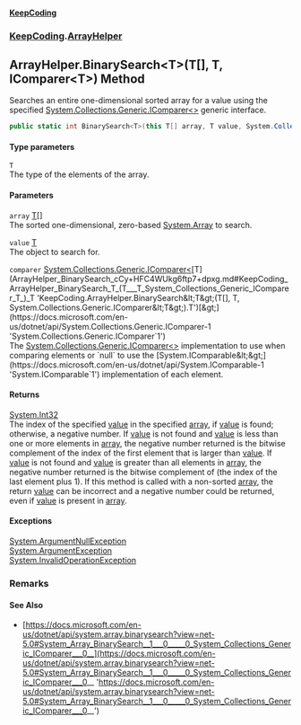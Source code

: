 #### [KeepCoding](index.md 'index')
### [KeepCoding](KeepCoding.md 'KeepCoding').[ArrayHelper](ArrayHelper.md 'KeepCoding.ArrayHelper')
## ArrayHelper.BinarySearch&lt;T&gt;(T[], T, IComparer&lt;T&gt;) Method
Searches an entire one-dimensional sorted array for a value using the specified [System.Collections.Generic.IComparer&lt;&gt;](https://docs.microsoft.com/en-us/dotnet/api/System.Collections.Generic.IComparer-1 'System.Collections.Generic.IComparer`1') generic interface.  
```csharp
public static int BinarySearch<T>(this T[] array, T value, System.Collections.Generic.IComparer<T> comparer);
```
#### Type parameters
<a name='KeepCoding_ArrayHelper_BinarySearch_T_(T___T_System_Collections_Generic_IComparer_T_)_T'></a>
`T`  
The type of the elements of the array.
  
#### Parameters
<a name='KeepCoding_ArrayHelper_BinarySearch_T_(T___T_System_Collections_Generic_IComparer_T_)_array'></a>
`array` [T](ArrayHelper_BinarySearch_cCy+HFC4WUkg6ftp7+dpxg.md#KeepCoding_ArrayHelper_BinarySearch_T_(T___T_System_Collections_Generic_IComparer_T_)_T 'KeepCoding.ArrayHelper.BinarySearch&lt;T&gt;(T[], T, System.Collections.Generic.IComparer&lt;T&gt;).T')[[]](https://docs.microsoft.com/en-us/dotnet/api/System.Array 'System.Array')  
The sorted one-dimensional, zero-based [System.Array](https://docs.microsoft.com/en-us/dotnet/api/System.Array 'System.Array') to search.
  
<a name='KeepCoding_ArrayHelper_BinarySearch_T_(T___T_System_Collections_Generic_IComparer_T_)_value'></a>
`value` [T](ArrayHelper_BinarySearch_cCy+HFC4WUkg6ftp7+dpxg.md#KeepCoding_ArrayHelper_BinarySearch_T_(T___T_System_Collections_Generic_IComparer_T_)_T 'KeepCoding.ArrayHelper.BinarySearch&lt;T&gt;(T[], T, System.Collections.Generic.IComparer&lt;T&gt;).T')  
The object to search for.
  
<a name='KeepCoding_ArrayHelper_BinarySearch_T_(T___T_System_Collections_Generic_IComparer_T_)_comparer'></a>
`comparer` [System.Collections.Generic.IComparer&lt;](https://docs.microsoft.com/en-us/dotnet/api/System.Collections.Generic.IComparer-1 'System.Collections.Generic.IComparer`1')[T](ArrayHelper_BinarySearch_cCy+HFC4WUkg6ftp7+dpxg.md#KeepCoding_ArrayHelper_BinarySearch_T_(T___T_System_Collections_Generic_IComparer_T_)_T 'KeepCoding.ArrayHelper.BinarySearch&lt;T&gt;(T[], T, System.Collections.Generic.IComparer&lt;T&gt;).T')[&gt;](https://docs.microsoft.com/en-us/dotnet/api/System.Collections.Generic.IComparer-1 'System.Collections.Generic.IComparer`1')  
The [System.Collections.Generic.IComparer&lt;&gt;](https://docs.microsoft.com/en-us/dotnet/api/System.Collections.Generic.IComparer-1 'System.Collections.Generic.IComparer`1') implementation to use when comparing elements or `null` to use the [System.IComparable&lt;&gt;](https://docs.microsoft.com/en-us/dotnet/api/System.IComparable-1 'System.IComparable`1') implementation of each element.
  
#### Returns
[System.Int32](https://docs.microsoft.com/en-us/dotnet/api/System.Int32 'System.Int32')  
The index of the specified [value](ArrayHelper_BinarySearch_cCy+HFC4WUkg6ftp7+dpxg.md#KeepCoding_ArrayHelper_BinarySearch_T_(T___T_System_Collections_Generic_IComparer_T_)_value 'KeepCoding.ArrayHelper.BinarySearch&lt;T&gt;(T[], T, System.Collections.Generic.IComparer&lt;T&gt;).value') in the specified [array](ArrayHelper_BinarySearch_cCy+HFC4WUkg6ftp7+dpxg.md#KeepCoding_ArrayHelper_BinarySearch_T_(T___T_System_Collections_Generic_IComparer_T_)_array 'KeepCoding.ArrayHelper.BinarySearch&lt;T&gt;(T[], T, System.Collections.Generic.IComparer&lt;T&gt;).array'), if [value](ArrayHelper_BinarySearch_cCy+HFC4WUkg6ftp7+dpxg.md#KeepCoding_ArrayHelper_BinarySearch_T_(T___T_System_Collections_Generic_IComparer_T_)_value 'KeepCoding.ArrayHelper.BinarySearch&lt;T&gt;(T[], T, System.Collections.Generic.IComparer&lt;T&gt;).value') is found; otherwise, a negative number. If [value](ArrayHelper_BinarySearch_cCy+HFC4WUkg6ftp7+dpxg.md#KeepCoding_ArrayHelper_BinarySearch_T_(T___T_System_Collections_Generic_IComparer_T_)_value 'KeepCoding.ArrayHelper.BinarySearch&lt;T&gt;(T[], T, System.Collections.Generic.IComparer&lt;T&gt;).value') is not found and [value](ArrayHelper_BinarySearch_cCy+HFC4WUkg6ftp7+dpxg.md#KeepCoding_ArrayHelper_BinarySearch_T_(T___T_System_Collections_Generic_IComparer_T_)_value 'KeepCoding.ArrayHelper.BinarySearch&lt;T&gt;(T[], T, System.Collections.Generic.IComparer&lt;T&gt;).value') is less than one or more elements in [array](ArrayHelper_BinarySearch_cCy+HFC4WUkg6ftp7+dpxg.md#KeepCoding_ArrayHelper_BinarySearch_T_(T___T_System_Collections_Generic_IComparer_T_)_array 'KeepCoding.ArrayHelper.BinarySearch&lt;T&gt;(T[], T, System.Collections.Generic.IComparer&lt;T&gt;).array'), the negative number returned is the bitwise complement of the index of the first element that is larger than [value](ArrayHelper_BinarySearch_cCy+HFC4WUkg6ftp7+dpxg.md#KeepCoding_ArrayHelper_BinarySearch_T_(T___T_System_Collections_Generic_IComparer_T_)_value 'KeepCoding.ArrayHelper.BinarySearch&lt;T&gt;(T[], T, System.Collections.Generic.IComparer&lt;T&gt;).value'). If [value](ArrayHelper_BinarySearch_cCy+HFC4WUkg6ftp7+dpxg.md#KeepCoding_ArrayHelper_BinarySearch_T_(T___T_System_Collections_Generic_IComparer_T_)_value 'KeepCoding.ArrayHelper.BinarySearch&lt;T&gt;(T[], T, System.Collections.Generic.IComparer&lt;T&gt;).value') is not found and [value](ArrayHelper_BinarySearch_cCy+HFC4WUkg6ftp7+dpxg.md#KeepCoding_ArrayHelper_BinarySearch_T_(T___T_System_Collections_Generic_IComparer_T_)_value 'KeepCoding.ArrayHelper.BinarySearch&lt;T&gt;(T[], T, System.Collections.Generic.IComparer&lt;T&gt;).value') is greater than all elements in [array](ArrayHelper_BinarySearch_cCy+HFC4WUkg6ftp7+dpxg.md#KeepCoding_ArrayHelper_BinarySearch_T_(T___T_System_Collections_Generic_IComparer_T_)_array 'KeepCoding.ArrayHelper.BinarySearch&lt;T&gt;(T[], T, System.Collections.Generic.IComparer&lt;T&gt;).array'), the negative number returned is the bitwise complement of (the index of the last element plus 1). If this method is called with a non-sorted [array](ArrayHelper_BinarySearch_cCy+HFC4WUkg6ftp7+dpxg.md#KeepCoding_ArrayHelper_BinarySearch_T_(T___T_System_Collections_Generic_IComparer_T_)_array 'KeepCoding.ArrayHelper.BinarySearch&lt;T&gt;(T[], T, System.Collections.Generic.IComparer&lt;T&gt;).array'), the return [value](ArrayHelper_BinarySearch_cCy+HFC4WUkg6ftp7+dpxg.md#KeepCoding_ArrayHelper_BinarySearch_T_(T___T_System_Collections_Generic_IComparer_T_)_value 'KeepCoding.ArrayHelper.BinarySearch&lt;T&gt;(T[], T, System.Collections.Generic.IComparer&lt;T&gt;).value') can be incorrect and a negative number could be returned, even if [value](ArrayHelper_BinarySearch_cCy+HFC4WUkg6ftp7+dpxg.md#KeepCoding_ArrayHelper_BinarySearch_T_(T___T_System_Collections_Generic_IComparer_T_)_value 'KeepCoding.ArrayHelper.BinarySearch&lt;T&gt;(T[], T, System.Collections.Generic.IComparer&lt;T&gt;).value') is present in [array](ArrayHelper_BinarySearch_cCy+HFC4WUkg6ftp7+dpxg.md#KeepCoding_ArrayHelper_BinarySearch_T_(T___T_System_Collections_Generic_IComparer_T_)_array 'KeepCoding.ArrayHelper.BinarySearch&lt;T&gt;(T[], T, System.Collections.Generic.IComparer&lt;T&gt;).array').
#### Exceptions
[System.ArgumentNullException](https://docs.microsoft.com/en-us/dotnet/api/System.ArgumentNullException 'System.ArgumentNullException')  
[System.ArgumentException](https://docs.microsoft.com/en-us/dotnet/api/System.ArgumentException 'System.ArgumentException')  
[System.InvalidOperationException](https://docs.microsoft.com/en-us/dotnet/api/System.InvalidOperationException 'System.InvalidOperationException')  
### Remarks
#### See Also
- [https://docs.microsoft.com/en-us/dotnet/api/system.array.binarysearch?view=net-5.0#System_Array_BinarySearch__1___0_____0_System_Collections_Generic_IComparer___0__](https://docs.microsoft.com/en-us/dotnet/api/system.array.binarysearch?view=net-5.0#System_Array_BinarySearch__1___0_____0_System_Collections_Generic_IComparer___0__ 'https://docs.microsoft.com/en-us/dotnet/api/system.array.binarysearch?view=net-5.0#System_Array_BinarySearch__1___0_____0_System_Collections_Generic_IComparer___0__')
